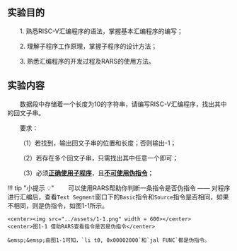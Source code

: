 ## 实验目的

&emsp;&emsp;1. 熟悉RISC-V汇编程序的语法，掌握基本汇编程序的编写；

&emsp;&emsp;2. 理解子程序工作原理，掌握子程序的设计方法；

&emsp;&emsp;3. 熟悉汇编程序的开发过程及RARS的使用方法。


## 实验内容

&emsp;&emsp;数据段中存储着一个长度为10的字符串，请编写RISC-V汇编程序，找出其中的回文子串。

&emsp;&emsp;要求：

&emsp;&emsp;（1）若找到，输出回文子串的位置和长度；否则输出-1；

&emsp;&emsp;（2）若存在多个回文子串，只需找出其中任意一个即可；

&emsp;&emsp;（3）必须<u>**正确使用子程序**</u>，且<u>**不可使用伪指令**</u>；

!!! tip "小提示 :bulb:"
    &emsp;&emsp;可以使用RARS帮助你判断一条指令是否伪指令 —— 对程序进行汇编后，查看`Text Segment`窗口下的`Basic`指令和`Source`指令是否相同，如果不相同，则是伪指令，如图1-1所示。

    <center><img src="../assets/1-1.png" width = 600></center>
    <center>图1-1 借助RARS查看指令是否是伪指令</center>

    &emsp;&emsp;由图1-1可知，`li t0, 0x00002000`和`jal FUNC`都是伪指令。
